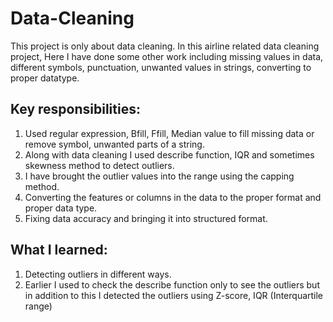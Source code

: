 # Data-Cleaning
This project is only about data cleaning. 
In this airline related data cleaning project, Here I have done some other work including missing values in data, different symbols, 
punctuation, unwanted values in strings, converting to proper datatype.

## Key responsibilities:

1. Used regular expression, Bfill, Ffill, Median value to fill missing data or remove symbol, unwanted parts of a string.
2. Along with data cleaning I used describe function, IQR and sometimes skewness method to detect outliers.
3. I have brought the outlier values into the range using the capping method.
4. Converting the features or columns in the data to the proper format and proper data type.
5. Fixing data accuracy and bringing it into structured format.


## What I learned:
1. Detecting outliers in different ways.
2. Earlier I used to check the describe function only to see the outliers but in addition to this I detected the outliers using Z-score, IQR (Interquartile range) 

